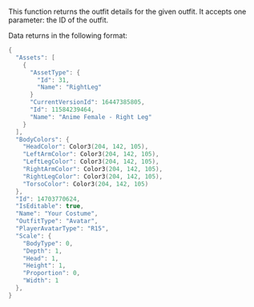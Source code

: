 This function returns the outfit details for the given outfit. It accepts
one parameter: the ID of the outfit.

Data returns in the following format:
```lua
{
  "Assets": [
    {
      "AssetType": {
        "Id": 31,
        "Name": "RightLeg"
      }
      "CurrentVersionId": 16447385805,
      "Id": 11584239464,
      "Name": "Anime Female - Right Leg"
    }
  ],
  "BodyColors": {
    "HeadColor": Color3(204, 142, 105),
    "LeftArmColor": Color3(204, 142, 105),
    "LeftLegColor": Color3(204, 142, 105),
    "RightArmColor": Color3(204, 142, 105),
    "RightLegColor": Color3(204, 142, 105),
    "TorsoColor": Color3(204, 142, 105)
  },
  "Id": 14703770624,
  "IsEditable": true,
  "Name": "Your Costume",
  "OutfitType": "Avatar",
  "PlayerAvatarType": "R15",
  "Scale": {
    "BodyType": 0,
    "Depth": 1,
    "Head": 1,
    "Height": 1,
    "Proportion": 0,
    "Width": 1
  },
}
```